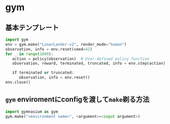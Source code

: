 # gym

## 基本テンプレート
```python
import gym
env = gym.make("LunarLander-v2", render_mode="human")
observation, info = env.reset(seed=42)
for _ in range(1000):
   action = policy(observation)  # User-defined policy function
   observation, reward, terminated, truncated, info = env.step(action)

   if terminated or truncated:
      observation, info = env.reset()
env.close()
```

## `gym` enviromentにconfigを渡して`make`剃る方法
```python
import gymnasium as gym
gym.make("<environment name>", <argument>=<input argument>)
```

